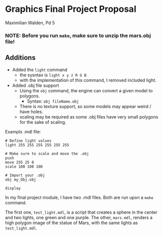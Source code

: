 # Graphics Final Project Proposal

Maximilian Walden, Pd 5

### NOTE: Before you run `make`, make sure to unzip the mars.obj file!

## Additions

- Added the `light` command
  - the sysntax is `light x y z R G B`
  - with the implementation of this command, I removed included light.
- Added .obj file support
  - Using the `obj` command, the engine can convert a given model to polygons.
    - Syntax: `obj fileName.obj`
  - There is no texture support, so some models may appear weird / have holes.
  - scaling may be required as some .obj files have very small polygons for the sake of scaling.

Exampls .mdl file:

```
# Define light values
light 255 255 255 255 255 255

# Make sure to scale and move the .obj
push
move 255 25 0
scale 100 100 100

# Import your .obj
obj my_Obj.obj

display
```

In my final project module, I have two .mdl files. Both are run upon a `make` command.

The first one, `test_light.mdl`, is a script that creates a sphere in the center and two lights, one green and one purple.
The other, `mars.mdl`, renders a high polygon image of the statue of Mars, with the same lights as `test_light.mdl`.
